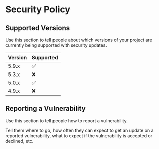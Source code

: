 # Security Policy

## Supported Versions

Use this section to tell people about which versions of your project are
currently being supported with security updates.

| Version | Supported          |
| ------- | ------------------ |
| 5.9.x   | :white_check_mark: |
| 5.3.x   | :x:                |
| 5.0.x   | :white_check_mark: |
| 4.9.x   | :x:                |

## Reporting a Vulnerability

Use this section to tell people how to report a vulnerability.

Tell them where to go, how often they can expect to get an update on a
reported vulnerability, what to expect if the vulnerability is accepted or
declined, etc.
